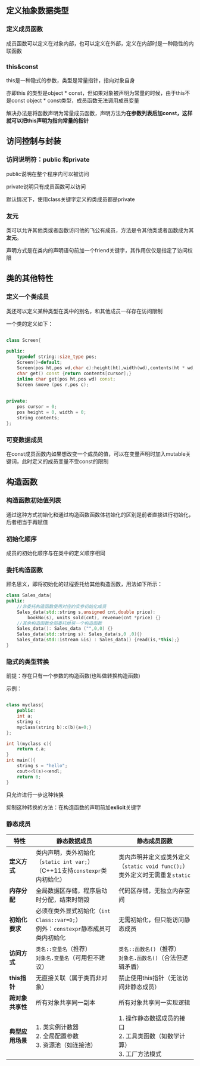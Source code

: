 ## 定义抽象数据类型

### 定义成员函数

成员函数可以定义在对象内部，也可以定义在外部，定义在内部时是一种隐性的内联函数

### this&const

this是一种隐式的参数，类型是常量指针，指向对象自身

亦即this 的类型是object * const，但如果对象被声明为常量的时候，由于this不是const object * const类型，成员函数无法调用成员变量

解决办法是将函数声明为常量成员函数，声明方法为**在参数列表后加const，这样就可以把this声明为指向常量的指针**

## 访问控制与封装

### 访问说明符：public 和private

public说明在整个程序内可以被访问

private说明只有成员函数可以访问

默认情况下，使用class关键字定义的类成员都是private

### 友元

类可以允许其他类或者函数访问他的飞公有成员，方法是令其他类或者函数成为其**友元**。

声明方式是在类内的声明语句前加一个friend关键字，其作用仅仅是指定了访问权限

## 类的其他特性

### 定义一个类成员

类还可以定义某种类型在类中的别名，和其他成员一样存在访问限制

一个类的定义如下：

```cpp

class Screen{
    
public:
    typedef string::size_type pos;
    Screen()=default;
    Screen(pos ht,pos wd,char c):height(ht),width(wd),contents(ht * wd, c){}
    char get() const {return contents[cursor];}
    inline char get(pos ht,pos wd) const;
    Screen &move (pos r,pos c);
    
    
private:
    pos cursor = 0;
    pos height = 0, width = 0;
    string contents;
};
```

### 可变数据成员

在const成员函数内如果想改变一个成员的值，可以在变量声明时加入mutable关键词，此时定义的成员变量不受const的限制

## 构造函数

### 构造函数初始值列表

通过这种方式初始化和通过构造函数函数体初始化的区别是前者直接进行初始化，后者相当于再赋值

### 初始化顺序

成员的初始化顺序与在类中的定义顺序相同

### 委托构造函数

顾名思义，即将初始化的过程委托给其他构造函数，用法如下所示：

```cpp
class Sales_data{
public:
	//非委托构造函数使用对应的实参初始化成员
	Sales_data(std::string s,unsigned cnt,double price):
		bookNo(s), units_sold(cnt), revenue(cnt *price) {}
	//其余构造函数全部委托给另一个构造函数
	Sales_data(): Sales_data ("",0,0) {}
	Sales_data(std::string s): Sales_data(s,0 ,0){}
	Sales_data(std::istream &is) : Sales_data() {read(is,*this);}
}
```

### 隐式的类型转换

前提：存在只有一个参数的构造函数(也叫做转换构造函数)

示例：

```cpp

class myclass{
    public:
    int a;
    string c;
    myclass(string b):c(b){a=0;}
};

int l(myclass c){
    return c.a;
}
int main(){
    string s = "hello";
    cout<<l(s)<<endl;
    return 0;
}
```

只允许进行一步这种转换

抑制这种转换的方法：在构造函数的声明前加**exlicit**关键字

### 静态成员
| **特性**      | ​**静态数据成员**                                                       | ​**静态成员函数**                                                |
| ----------- | ----------------------------------------------------------------- | ---------------------------------------------------------- |
| ​**定义方式**   | 类内声明，类外初始化（`static int var;`）  <br>（C++11支持`constexpr`类内初始化）      | 类内声明并定义或类外定义（`static void func();`）  <br>类外定义时无需重复`static` |
| ​**内存分配**   | 全局数据区存储，程序启动时分配，结束时销毁                                             | 代码区存储，无独立内存空间                                              |
| ​**初始化要求**  | 必须在类外显式初始化（`int Class::var=0;`）  <br>例外：`constexpr`静态成员可类内初始化<br> | 无需初始化，但只能访问静态成员                                            |
| ​**访问方式**   | `类名::变量名`（推荐）  <br>`对象名.变量名`（可用但不建议）                              | `类名::函数名()`（推荐）  <br>`对象名.函数名()`（合法但逻辑矛盾）<br>              |
| ​**this指针** | 无直接关联（属于类而非对象）                                                    | 禁止使用this指针（无法访问非静态成员）<br>                                  |
| ​**跨对象共享性** | 所有对象共享同一副本                                                        | 所有对象共享同一实现逻辑                                               |
| ​**典型应用场景** | 1. 类实例计数器  <br>2. 全局配置参数  <br>3. 资源池（如连接池）<br>                    | 1. 操作静态数据成员的接口  <br>2. 工具类函数（如数学计算）  <br>3. 工厂方法模式<br>     |